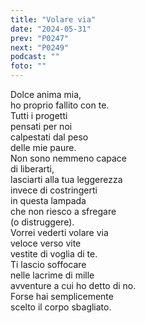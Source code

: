 ```yaml
---
title: "Volare via"
date: "2024-05-31"
prev: "P0247"
next: "P0249"
podcast: ""
foto: ""
---
```


Dolce anima mia,  
ho proprio fallito con te.  
Tutti i progetti  
pensati per noi  
calpestati dal peso  
delle mie paure.  
Non sono nemmeno capace  
di liberarti,  
lasciarti alla tua leggerezza  
invece di costringerti  
in questa lampada  
che non riesco a sfregare  
(o distruggere).  
Vorrei vederti volare via  
veloce verso vite  
vestite di voglia di te.  
Ti lascio soffocare  
nelle lacrime di mille   
avventure a cui ho detto di no.  
Forse hai semplicemente  
scelto il corpo sbagliato.